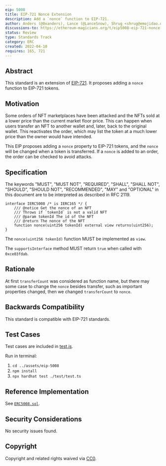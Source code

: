```yaml
---
eip: 5008
title: EIP-721 Nonce Extension
description: Add a `nonce` function to EIP-721.
author: Anders (@0xanders), Lance (@LanceSnow), Shrug <shrug@emojidao.org>
discussions-to: https://ethereum-magicians.org/t/eip5008-eip-721-nonce-and-metadata-update-extension/8925
status: Review
type: Standards Track
category: ERC
created: 2022-04-10
requires: 165, 721
---
```


## Abstract

This standard is an extension of [EIP-721](./eip-721.md). It proposes adding a `nonce` function to EIP-721 tokens.

## Motivation

Some orders of NFT marketplaces have been attacked and the NFTs sold at a lower price than the current market floor price. This can happen when users transfer an NFT to another wallet and, later, back to the original wallet. This reactivates the order, which may list the token at a much lower price than the owner would have intended.

This EIP proposes adding a `nonce` property to EIP-721 tokens, and the `nonce` will be changed when a token is transferred. If a `nonce` is added to an order, the order can be checked to avoid attacks.

## Specification

The keywords "MUST", "MUST NOT", "REQUIRED", "SHALL", "SHALL NOT", "SHOULD", "SHOULD NOT", "RECOMMENDED", "MAY" and "OPTIONAL" in this document are to be interpreted as described in RFC 2119.

```solidity
interface IERC5008 /* is IERC165 */ {
    /// @notice Get the nonce of an NFT
    /// Throws if `tokenId` is not a valid NFT
    /// @param tokenId The id of the NFT
    /// @return The nonce of the NFT
    function nonce(uint256 tokenId) external view returns(uint256);
}
```
The `nonce(uint256 tokenId)` function MUST be implemented as `view`.

The `supportsInterface` method MUST return `true` when called with `0xce03fdab`.

## Rationale

At first `transferCount` was considered as function name, but there may some case to change the `nonce` besides transfer, such as important properties changed, then we changed `transferCount` to `nonce`.

## Backwards Compatibility

This standard is compatible with EIP-721 standards.

## Test Cases

Test cases are included in [test.js](../assets/eip-5008/test/test.ts).

Run in terminal:
1. ```cd ../assets/eip-5008```
1. ```npm install```
1. ```npx hardhat test ./test/test.ts```

## Reference Implementation

See [`ERC5008.sol`](../assets/eip-5008/contracts/ERC5008.sol).

## Security Considerations

No security issues found.

## Copyright
Copyright and related rights waived via [CC0](../LICENSE.md).
